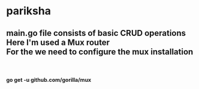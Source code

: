 # pariksha
<H2>main.go file consists of basic CRUD operations <br>
Here I'm used a Mux router <br>
For the we need to configure the mux installation </h2><br>
<h4>go get -u github.com/gorilla/mux</h4>

